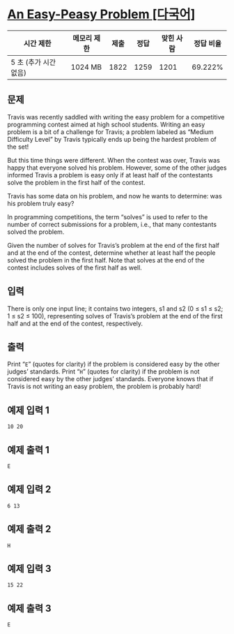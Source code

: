 # [An Easy-Peasy Problem [다국어]](https://www.acmicpc.net/problem/30214)

| 시간 제한 | 메모리 제한 | 제출 | 정답 | 맞힌 사람 | 정답 비율 |
| --- | --- | --- | --- | --- | --- |
| 5 초 (추가 시간 없음) | 1024 MB | 1822 | 1259 | 1201 | 69.222% |

## 문제

Travis was recently saddled with writing the easy problem for a competitive programming contest aimed at high school students. Writing an easy problem is a bit of a challenge for Travis; a problem labeled as “Medium Difficulty Level” by Travis typically ends up being the hardest problem of the set!

But this time things were different. When the contest was over, Travis was happy that everyone solved his problem. However, some of the other judges informed Travis a problem is easy only if at least half of the contestants solve the problem in the first half of the contest.

Travis has some data on his problem, and now he wants to determine: was his problem truly easy?

In programming competitions, the term “solves” is used to refer to the number of correct submissions for a problem, i.e., that many contestants solved the problem.

Given the number of solves for Travis’s problem at the end of the first half and at the end of the contest, determine whether at least half the people solved the problem in the first half. Note that solves at the end of the contest includes solves of the first half as well.

## 입력

There is only one input line; it contains two integers, s1 and s2 (0 ≤ s1 ≤ s2; 1 ≤ s2 ≤ 100), representing solves of Travis’s problem at the end of the first half and at the end of the contest, respectively.

## 출력

Print “`E`” (quotes for clarity) if the problem is considered easy by the other judges’ standards. Print “`H`” (quotes for clarity) if the problem is not considered easy by the other judges’ standards. Everyone knows that if Travis is not writing an easy problem, the problem is probably hard!

## 예제 입력 1

```
10 20

```

## 예제 출력 1

```
E

```

## 예제 입력 2

```
6 13

```

## 예제 출력 2

```
H

```

## 예제 입력 3

```
15 22

```

## 예제 출력 3

```
E
```
